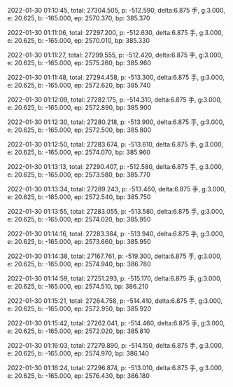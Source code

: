 2022-01-30 01:10:45, total: 27304.505, p: -512.590, delta:6.875 手, g:3.000, e: 20.625, b: -165.000, ep: 2570.370, bp: 385.370

2022-01-30 01:11:06, total: 27297.200, p: -512.630, delta:6.875 手, g:3.000, e: 20.625, b: -165.000, ep: 2570.010, bp: 385.330

2022-01-30 01:11:27, total: 27299.555, p: -512.420, delta:6.875 手, g:3.000, e: 20.625, b: -165.000, ep: 2575.260, bp: 385.960

2022-01-30 01:11:48, total: 27294.458, p: -513.300, delta:6.875 手, g:3.000, e: 20.625, b: -165.000, ep: 2572.620, bp: 385.740

2022-01-30 01:12:09, total: 27282.175, p: -514.310, delta:6.875 手, g:3.000, e: 20.625, b: -165.000, ep: 2572.890, bp: 385.900

2022-01-30 01:12:30, total: 27280.218, p: -513.900, delta:6.875 手, g:3.000, e: 20.625, b: -165.000, ep: 2572.500, bp: 385.800

2022-01-30 01:12:50, total: 27283.674, p: -513.610, delta:6.875 手, g:3.000, e: 20.625, b: -165.000, ep: 2574.070, bp: 385.960

2022-01-30 01:13:13, total: 27290.407, p: -512.580, delta:6.875 手, g:3.000, e: 20.625, b: -165.000, ep: 2573.580, bp: 385.770

2022-01-30 01:13:34, total: 27289.243, p: -513.460, delta:6.875 手, g:3.000, e: 20.625, b: -165.000, ep: 2572.540, bp: 385.750

2022-01-30 01:13:55, total: 27283.055, p: -513.580, delta:6.875 手, g:3.000, e: 20.625, b: -165.000, ep: 2574.020, bp: 385.950

2022-01-30 01:14:16, total: 27283.384, p: -513.940, delta:6.875 手, g:3.000, e: 20.625, b: -165.000, ep: 2573.660, bp: 385.950

2022-01-30 01:14:38, total: 27167.761, p: -519.300, delta:6.875 手, g:3.000, e: 20.625, b: -165.000, ep: 2574.940, bp: 386.780

2022-01-30 01:14:59, total: 27251.293, p: -515.170, delta:6.875 手, g:3.000, e: 20.625, b: -165.000, ep: 2574.510, bp: 386.210

2022-01-30 01:15:21, total: 27264.758, p: -514.410, delta:6.875 手, g:3.000, e: 20.625, b: -165.000, ep: 2572.950, bp: 385.920

2022-01-30 01:15:42, total: 27262.041, p: -514.460, delta:6.875 手, g:3.000, e: 20.625, b: -165.000, ep: 2572.020, bp: 385.810

2022-01-30 01:16:03, total: 27279.890, p: -514.150, delta:6.875 手, g:3.000, e: 20.625, b: -165.000, ep: 2574.970, bp: 386.140

2022-01-30 01:16:24, total: 27296.874, p: -513.010, delta:6.875 手, g:3.000, e: 20.625, b: -165.000, ep: 2576.430, bp: 386.180